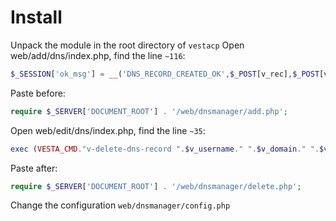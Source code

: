 Install
==========================
Unpack the module in the root directory of ```vestacp```
Open web/add/dns/index.php, find the line ```~116```:
```php
$_SESSION['ok_msg'] = __('DNS_RECORD_CREATED_OK',$_POST[v_rec],$_POST[v_domain]);
```
Paste before:
```php
require $_SERVER['DOCUMENT_ROOT'] . '/web/dnsmanager/add.php';
```
Open web/edit/dns/index.php, find the line ```~35```:
```php
exec (VESTA_CMD."v-delete-dns-record ".$v_username." ".$v_domain." ".$v_record_id, $output, $return_var);
```
Paste after:
```php
require $_SERVER['DOCUMENT_ROOT'] . '/web/dnsmanager/delete.php';
```
Change the configuration ```web/dnsmanager/config.php```